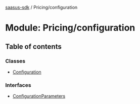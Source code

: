[saasus-sdk](../README.md) / Pricing/configuration

# Module: Pricing/configuration

## Table of contents

### Classes

- [Configuration](../classes/Pricing_configuration.Configuration.md)

### Interfaces

- [ConfigurationParameters](../interfaces/Pricing_configuration.ConfigurationParameters.md)
